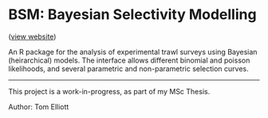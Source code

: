 BSM: Bayesian Selectivity Modelling
===================================

([view website](http://tomelliott.co.nz/bsm))

An R package for the analysis of experimental trawl surveys using Bayesian (heirarchical)
models. The interface allows different binomial and poisson likelihoods, and several
parametric and non-parametric selection curves.

--------------------------------------------

This project is a work-in-progress, as part of my MSc Thesis.

Author: Tom Elliott

